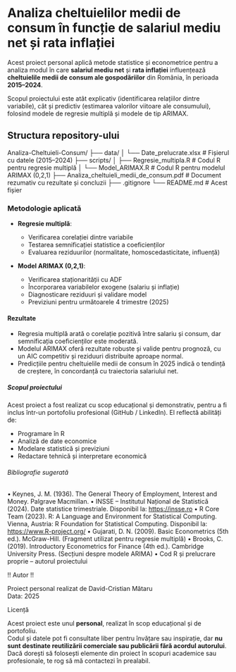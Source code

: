 # Analiza cheltuielilor medii de consum în funcție de salariul mediu net și rata inflației

Acest proiect personal aplică metode statistice și econometrice pentru a analiza modul în care **salariul mediu net** și **rata inflației** influențează **cheltuielile medii de consum ale gospodăriilor** din România, în perioada **2015–2024**.

Scopul proiectului este atât explicativ (identificarea relațiilor dintre variabile), cât și predictiv (estimarea valorilor viitoare ale consumului), folosind modele de regresie multiplă și modele de tip ARIMAX.

## Structura repository-ului

Analiza-Cheltuieli-Consum/
├── data/
│   └── Date_prelucrate.xlsx                        # Fișierul cu datele (2015–2024)
├── scripts/
│   ├── Regresie_multipla.R                         # Codul R pentru regresie multiplă
│   └── Model_ARIMAX.R                              # Codul R pentru modelul ARIMAX (0,2,1)
├── Analiza_cheltuieli_medii_de_consum.pdf          # Document rezumativ cu rezultate și concluzii
├── .gitignore
└── README.md                                       # Acest fișier


### Metodologie aplicată

- **Regresie multiplă**:
  - Verificarea corelației dintre variabile
  - Testarea semnificației statistice a coeficienților
  - Evaluarea reziduurilor (normalitate, homoscedasticitate, influență)

- **Model ARIMAX (0,2,1)**:
  - Verificarea staționarității cu ADF
  - Încorporarea variabilelor exogene (salariu și inflație)
  - Diagnosticare reziduuri și validare model
  - Previziuni pentru următoarele 4 trimestre (2025)

####  Rezultate

- Regresia multiplă arată o corelație pozitivă între salariu și consum, dar semnificația coeficienților este moderată.
- Modelul ARIMAX oferă rezultate robuste și valide pentru prognoză, cu un AIC competitiv și reziduuri distribuite aproape normal.
- Predicțiile pentru cheltuielile medii de consum în 2025 indică o tendință de creștere, în concordanță cu traiectoria salariului net.

#####  Scopul proiectului

Acest proiect a fost realizat cu scop educațional și demonstrativ, pentru a fi inclus într-un portofoliu profesional (GitHub / LinkedIn). El reflectă abilități de:

- Programare în R
- Analiză de date economice
- Modelare statistică și previziuni
- Redactare tehnică și interpretare economică

###### Bibliografie sugerată

•	Keynes, J. M. (1936). The General Theory of Employment, Interest and Money. Palgrave Macmillan.
•	INSSE – Institutul Național de Statistică (2024). Date statistice trimestriale. Disponibil la: https://insse.ro
•	R Core Team (2023). R: A Language and Environment for Statistical Computing. Vienna, Austria: R Foundation for Statistical Computing. Disponibil la: https://www.R-project.org/
•	Gujarati, D. N. (2009). Basic Econometrics (5th ed.). McGraw-Hill. (Fragment utilizat pentru regresie multiplă)
•	Brooks, C. (2019). Introductory Econometrics for Finance (4th ed.). Cambridge University Press. (Secțiuni despre modele ARIMA)
•	Cod R și prelucrare proprie – autorul proiectului


!! Autor !!

Proiect personal realizat de David-Cristian Mătaru  
Data: 2025

Licență

Acest proiect este unul **personal**, realizat în scop educațional și de portofoliu.  
Codul și datele pot fi consultate liber pentru învățare sau inspirație, dar **nu sunt destinate reutilizării comerciale sau publicării fără acordul autorului**.
Dacă dorești să folosești elemente din proiect în scopuri academice sau profesionale, te rog să mă contactezi în prealabil.
